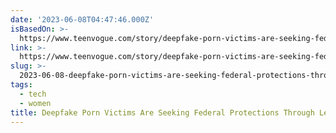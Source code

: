 ```yaml
---
date: '2023-06-08T04:47:46.000Z'
isBasedOn: >-
  https://www.teenvogue.com/story/deepfake-porn-victims-are-seeking-federal-protections-through-a-new-bill
link: >-
  https://www.teenvogue.com/story/deepfake-porn-victims-are-seeking-federal-protections-through-a-new-bill
slug: >-
  2023-06-08-deepfake-porn-victims-are-seeking-federal-protections-through-legislation-or
tags:
  - tech
  - women
title: Deepfake Porn Victims Are Seeking Federal Protections Through Legislation |
---
```


